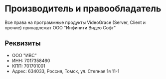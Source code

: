 ﻿# Производитель и правообладатель

Все права на программные продукты VideoGrace (Server, Client и прочие) принадлежат ООО "Инфинити Видео Софт"

## Реквизиты

- ООО "ИВС"
- ИНН: 7017358460
- КПП: 701701001
- Адрес: 634033, Россия, Томск, ул. Степная 1я 11-1
